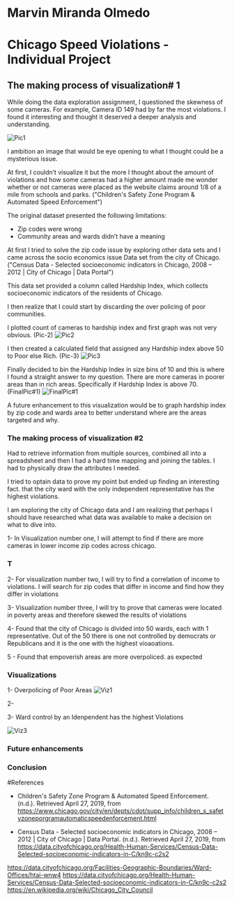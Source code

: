 # Marvin Miranda Olmedo
# Chicago Speed Violations - Individual Project

## The making process of visualization# 1

While doing the data exploration assignment, I questioned the skewness of some cameras. For example, Camera ID 149 had by far the most violations. I found it interesting and thought it deserved a deeper analysis and understanding. 

![Pic1](https://github.com/Marvin510/ChicagoSpeedViolations/blob/master/Images/Pic1.png "Skewdata")


I ambition an image that would be eye opening to what I thought could be a mysterious issue.

At first, I couldn’t visualize it but the more I thought about the amount of violations and how some cameras had a higher amount made me wonder whether or not cameras were placed as the website claims around 1/8 of a mile from schools and parks. ("Children's Safety Zone Program & Automated Speed Enforcement")

The original dataset presented the following limitations:
-	Zip codes were wrong
- Community areas and wards didn’t have a meaning

At first I tried to solve the zip code issue by exploring other data sets and I came across the socio economics issue Data set from the city of Chicago. ("Census Data - Selected socioeconomic indicators in Chicago, 2008 – 2012 | City of Chicago | Data Portal")

This data set provided a column called Hardship Index, which collects socioeconomic indicators of the residents of Chicago.

I then realize that I could start by discarding the over policing of poor communities.

I plotted count of cameras to hardship index and first graph was not very obvious.
(Pic-2)
![Pic2](https://github.com/Marvin510/ChicagoSpeedViolations/blob/master/Images/Pic2.png "Countofcameras")

I then created a calculated field that assigned any Hardship index above 50 to Poor else Rich. 
(Pic-3)
![Pic3](https://github.com/Marvin510/ChicagoSpeedViolations/blob/master/Images/Pic3.png "Calculatedfield")

Finally decided to bin the Hardship Index in size bins of 10 and this is where I found a straight answer to my question. There are more cameras in poorer areas than in rich areas. Specifically if Hardship Index is above 70.
(FinalPic#1)
![FinalPic#1](https://github.com/Marvin510/ChicagoSpeedViolations/blob/master/Images/FinalPic%231.png "Visualization#1")


A future enhancement to this visualization would be to graph hardship index by zip code and wards area to better understand where are the areas targeted and why.


### The making process of visualization #2










Had to retrieve information from multiple sources, combined all into a spreadsheet and then I had a hard time mapping and joining the tables. I had to physically draw the attributes I needed.

I tried to optain data to prove my point but ended up finding an interesting fact. that the city ward with the only independent representative has the highest violations.

I am exploring the city of Chicago data and I am realizing that perhaps I should have researched what data was available to make a decision on what to dive into.

1- In Visualization number one, I will attempt to find if there are more cameras in lower income zip codes across chicago.
 
### T
 

2- For visualization number two, I will try to find a correlation of income to violations. I will search for zip codes that differ in income and find how they differ in violations

3- Visualization number three, I will try to prove that cameras were located in poverty areas and therefore skewed the results of violations

4- Found that the city of Chicago is divided into 50 wards, each with 1 representative. Out of the 50 there is one not controlled by democrats or Republicans and it is the one with the highest vioaoations.

5 - Found that empoverish areas are more overpoliced. as expected






### Visualizations

1- Overpolicing of Poor Areas
![Viz1](https://github.com/Marvin510/ChicagoSpeedViolations/blob/master/Images/Overpolicing.png)


2-


3- Ward control by an Idenpendent has the highest Violations

![Viz3](https://github.com/Marvin510/ChicagoSpeedViolations/blob/master/Images/Independent.png)




### Future enhancements


### Conclusion



#References

- Children's Safety Zone Program & Automated Speed Enforcement. (n.d.). Retrieved April 27, 2019, from https://www.chicago.gov/city/en/depts/cdot/supp_info/children_s_safetyzoneporgramautomaticspeedenforcement.html

- Census Data - Selected socioeconomic indicators in Chicago, 2008 – 2012 | City of Chicago | Data Portal. (n.d.). Retrieved April 27, 2019, from https://data.cityofchicago.org/Health-Human-Services/Census-Data-Selected-socioeconomic-indicators-in-C/kn9c-c2s2


https://data.cityofchicago.org/Facilities-Geographic-Boundaries/Ward-Offices/htai-wnw4
https://data.cityofchicago.org/Health-Human-Services/Census-Data-Selected-socioeconomic-indicators-in-C/kn9c-c2s2
https://en.wikipedia.org/wiki/Chicago_City_Council
